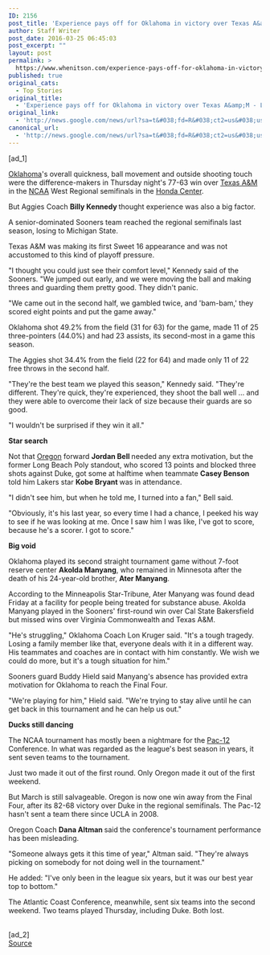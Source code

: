 ```yaml
---
ID: 2156
post_title: 'Experience pays off for Oklahoma in victory over Texas A&amp;M &#8211; Los Angeles Times'
author: Staff Writer
post_date: 2016-03-25 06:45:03
post_excerpt: ""
layout: post
permalink: >
  https://www.whenitson.com/experience-pays-off-for-oklahoma-in-victory-over-texas-am-los-angeles-times/
published: true
original_cats:
  - Top Stories
original_title:
  - 'Experience pays off for Oklahoma in victory over Texas A&amp;M - Los Angeles Times'
original_link:
  - 'http://news.google.com/news/url?sa=t&#038;fd=R&#038;ct2=us&#038;usg=AFQjCNHysxiTHVA131nQm9jLRRp8VLJfqg&#038;clid=c3a7d30bb8a4878e06b80cf16b898331&#038;cid=52779067945963&#038;ei=XN70VqC2IuO0wAG9s4G4Ag&#038;url=http://www.latimes.com/sports/la-sp-ncaa-west-notes-20160325-story.html'
canonical_url:
  - 'http://news.google.com/news/url?sa=t&#038;fd=R&#038;ct2=us&#038;usg=AFQjCNHysxiTHVA131nQm9jLRRp8VLJfqg&#038;clid=c3a7d30bb8a4878e06b80cf16b898331&#038;cid=52779067945963&#038;ei=XN70VqC2IuO0wAG9s4G4Ag&#038;url=http://www.latimes.com/sports/la-sp-ncaa-west-notes-20160325-story.html'
---
```

 [ad_1]
<br><div data-role="pagination_page" data-content-page="1" readability="113.95089480576">
                          <p><a title="Oklahoma Sooners" href="http://www.latimes.com/topic/sports/college-sports/oklahoma-sooners-ORSPT00000240-topic.html">Oklahoma</a>'s overall quickness, ball movement and outside shooting touch were the difference-makers in Thursday night's 77-63 win over <a title="Texas A&amp;amp;M Aggies" href="http://www.latimes.com/topic/sports/college-sports/texas-a%26m-aggies-ORSPT00000244-topic.html">Texas A&amp;M</a> in the <a title="NCAA" href="http://www.latimes.com/topic/sports/college-sports/ncaa-ORSPT000122-topic.html">NCAA</a> West Regional semifinals in the <a title="Honda Center" href="http://www.latimes.com/topic/sports/ice-hockey/honda-center-PLREC000182-topic.html">Honda Center</a>.</p><p>But Aggies Coach <strong>Billy Kennedy </strong>thought experience was also a big factor.</p>
  <p>A senior-dominated Sooners team reached the regional semifinals last season, losing to Michigan State.</p><p>Texas A&amp;M was making its first Sweet 16 appearance and was not accustomed to this kind of playoff pressure.</p><span class="trb_ar_cont" data-ar-cont="Article continues below"/>
    <p>"I thought you could just see their comfort level," Kennedy said of the Sooners. "We jumped out early, and we were moving the ball and making threes and guarding them pretty good. They didn't panic.</p><aside class="trb_embed" data-content-id="86335616" data-content-size="small" data-content-type="story" data-content-slug="la-sp-oregon-duke-ncaa-20160325" data-content-subtype="story" data-role="socialshare_item  imgsize_ratiosizecontainer " data-state=""/><p>"We came out in the second half, we gambled twice, and 'bam-bam,' they scored eight points and put the game away."</p><p>Oklahoma shot 49.2% from the field (31 for 63) for the game, made 11 of 25 three-pointers (44.0%) and had 23 assists, its second-most in a game this season.</p><p>The Aggies shot 34.4% from the field (22 for 64) and made only 11 of 22 free throws in the second half.</p><p>"They're the best team we played this season," Kennedy said. "They're different. They're quick, they're experienced, they shoot the ball well … and they were able to overcome their lack of size because their guards are so good.</p><p>"I wouldn't be surprised if they win it all."</p><p><strong>Star search</strong></p><p>Not that <a title="Oregon Ducks" href="http://www.latimes.com/topic/sports/college-sports/oregon-ducks-ORSPT00000229-topic.html">Oregon</a> forward <strong>Jordan Bell </strong>needed any extra motivation, but the former Long Beach Poly standout, who scored 13 points and blocked three shots against Duke, got some at halftime when teammate <strong>Casey Benson </strong>told him Lakers star <strong>Kobe Bryant </strong>was in attendance.</p><p>"I didn't see him, but when he told me, I turned into a fan," Bell said.</p><p>"Obviously, it's his last year, so every time I had a chance, I peeked his way to see if he was looking at me. Once I saw him I was like, I've got to score, because he's a scorer. I got to score."</p><aside class="trb_embed" data-content-id="86204180" data-content-size="small" data-content-type="story" data-content-slug="la-sp-2016-march-madness-bracket" data-content-subtype="storylink" data-role="socialshare_item  imgsize_ratiosizecontainer " data-state=""/><p><strong>Big void</strong></p><p>Oklahoma played its second straight tournament game without 7-foot reserve center <strong>Akolda Manyang</strong>, who remained in Minnesota after the death of his 24-year-old brother, <strong>Ater Manyang</strong>.</p><p>According to the Minneapolis Star-Tribune, Ater Manyang was found dead Friday at a facility for people being treated for substance abuse. Akolda Manyang played in the Sooners' first-round win over Cal State Bakersfield but missed wins over Virginia Commonwealth and Texas A&amp;M.</p><p>"He's struggling," Oklahoma Coach Lon Kruger said. "It's a tough tragedy. Losing a family member like that, everyone deals with it in a different way. His teammates and coaches are in contact with him constantly. We wish we could do more, but it's a tough situation for him."</p><p>Sooners guard Buddy Hield said Manyang's absence has provided extra motivation for Oklahoma to reach the Final Four.</p><p>"We're playing for him," Hield said. "We're trying to stay alive until he can get back in this tournament and he can help us out."</p><p><strong>Ducks still dancing</strong></p><p>The NCAA tournament has mostly been a nightmare for the <a title="Pac-12 Conference" href="http://www.latimes.com/topic/sports/college-sports/pac-12-conference-ORSPT00000247-topic.html">Pac-12</a> Conference. In what was regarded as the league's best season in years, it sent seven teams to the tournament.</p><p>Just two made it out of the first round. Only Oregon made it out of the first weekend.</p><aside class="trb_embed" data-content-id="84109876" data-content-size="small" data-content-type="story" data-content-slug="la-sports-most-read-stories-this-hour" data-content-subtype="story" data-role="socialshare_item  imgsize_ratiosizecontainer " data-state=""/><p>But March is still salvageable. Oregon is now one win away from the Final Four, after its 82-68 victory over Duke in the regional semifinals. The Pac-12 hasn't sent a team there since UCLA in 2008.</p><p>Oregon Coach <strong>Dana Altman </strong>said the conference's tournament performance has been misleading.</p><p>"Someone always gets it this time of year," Altman said. "They're always picking on somebody for not doing well in the tournament."</p><p>He added: "I've only been in the league six years, but it was our best year top to bottom."</p><p>The Atlantic Coast Conference, meanwhile, sent six teams into the second weekend. Two teams played Thursday, including Duke. Both lost.</p></div>
<br>[ad_2]
<br><a href="http://news.google.com/news/url?sa=t&#038;fd=R&#038;ct2=us&#038;usg=AFQjCNHysxiTHVA131nQm9jLRRp8VLJfqg&#038;clid=c3a7d30bb8a4878e06b80cf16b898331&#038;cid=52779067945963&#038;ei=XN70VqC2IuO0wAG9s4G4Ag&#038;url=http://www.latimes.com/sports/la-sp-ncaa-west-notes-20160325-story.html">Source </a>